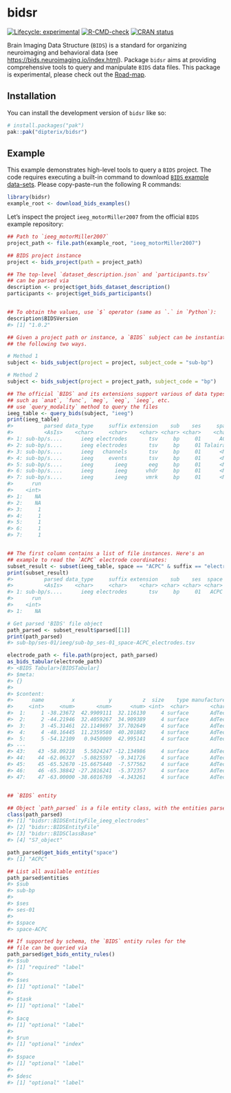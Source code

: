 
<!-- README.md is generated from README.Rmd. Please edit that file -->

# bidsr

<!-- badges: start -->

[![Lifecycle:
experimental](https://img.shields.io/badge/lifecycle-experimental-orange.svg)](https://lifecycle.r-lib.org/articles/stages.html#experimental)
[![R-CMD-check](https://github.com/dipterix/bidsr/actions/workflows/R-CMD-check.yaml/badge.svg)](https://github.com/dipterix/bidsr/actions/workflows/R-CMD-check.yaml)
[![CRAN
status](https://www.r-pkg.org/badges/version/bidsr)](https://CRAN.R-project.org/package=bidsr)
<!-- badges: end -->

Brain Imaging Data Structure (`BIDS`) is a standard for organizing
neuroimaging and behavioral data (see
<https://bids.neuroimaging.io/index.html>). Package `bidsr` aims at
providing comprehensive tools to query and manipulate `BIDS` data files.
This package is experimental, please check out the
[Road-map](https://github.com/dipterix/bidsr/blob/main/Roadmap.md).

## Installation

You can install the development version of `bidsr` like so:

``` r
# install.packages("pak")
pak::pak("dipterix/bidsr")
```

## Example

This example demonstrates high-level tools to query a `BIDS` project.
The code requires executing a built-in command to download [`BIDS`
example data-sets](https://github.com/bids-standard/bids-examples).
Please copy-paste-run the following R commands:

``` r
library(bidsr)
example_root <- download_bids_examples()
```

Let’s inspect the project `ieeg_motorMiller2007` from the official
`BIDS` example repository:

``` r
## Path to `ieeg_motorMiller2007`
project_path <- file.path(example_root, "ieeg_motorMiller2007")

## BIDS project instance
project <- bids_project(path = project_path)

## The top-level `dataset_description.json` and `participants.tsv` 
## can be parsed via
description <- project$get_bids_dataset_description()
participants <- project$get_bids_participants()


## To obtain the values, use `$` operator (same as `.` in `Python`):
description$BIDSVersion
#> [1] "1.0.2"

## Given a project path or instance, a `BIDS` subject can be instantiated via 
## the following two ways. 

# Method 1
subject <- bids_subject(project = project, subject_code = "sub-bp")

# Method 2
subject <- bids_subject(project = project_path, subject_code = "bp")

## The official `BIDS` and its extensions support various of data types, 
## such as `anat`, `func`, `meg`, `eeg`, `ieeg`, etc. 
## use `query_modality` method to query the files
ieeg_table <- query_bids(subject, "ieeg")
print(ieeg_table)
#>          parsed data_type     suffix extension    sub    ses     space   task
#>          <AsIs>    <char>     <char>    <char> <char> <char>    <char> <char>
#> 1: sub-bp/s....      ieeg electrodes       tsv     bp     01      ACPC   <NA>
#> 2: sub-bp/s....      ieeg electrodes       tsv     bp     01 Talairach   <NA>
#> 3: sub-bp/s....      ieeg   channels       tsv     bp     01      <NA>  motor
#> 4: sub-bp/s....      ieeg     events       tsv     bp     01      <NA>  motor
#> 5: sub-bp/s....      ieeg       ieeg       eeg     bp     01      <NA>  motor
#> 6: sub-bp/s....      ieeg       ieeg      vhdr     bp     01      <NA>  motor
#> 7: sub-bp/s....      ieeg       ieeg      vmrk     bp     01      <NA>  motor
#>      run
#>    <int>
#> 1:    NA
#> 2:    NA
#> 3:     1
#> 4:     1
#> 5:     1
#> 6:     1
#> 7:     1


## The first column contains a list of file instances. Here's an 
## example to read the `ACPC` electrode coordinates:
subset_result <- subset(ieeg_table, space == "ACPC" & suffix == "electrodes")
print(subset_result)
#>          parsed data_type     suffix extension    sub    ses  space   task
#>          <AsIs>    <char>     <char>    <char> <char> <char> <char> <char>
#> 1: sub-bp/s....      ieeg electrodes       tsv     bp     01   ACPC   <NA>
#>      run
#>    <int>
#> 1:    NA

# Get parsed 'BIDS' file object
path_parsed <- subset_result$parsed[[1]]
print(path_parsed)
#> sub-bp/ses-01/ieeg/sub-bp_ses-01_space-ACPC_electrodes.tsv

electrode_path <- file.path(project, path_parsed)
as_bids_tabular(electrode_path)
#> <BIDS Tabular>[BIDSTabular]
#> $meta:
#> {}
#> 
#> $content:
#>      name         x           y          z  size    type manufacturer
#>     <int>     <num>       <num>      <num> <int>  <char>       <char>
#>  1:     1 -38.23672  42.9909111  32.116130     4 surface       AdTech
#>  2:     2 -44.21946  32.4059267  34.909389     4 surface       AdTech
#>  3:     3 -45.31461  22.1149697  37.702649     4 surface       AdTech
#>  4:     4 -48.16445  11.2359580  40.201882     4 surface       AdTech
#>  5:     5 -54.12109   0.9450009  42.995141     4 surface       AdTech
#> ---                                                                  
#> 43:    43 -58.09218   5.5024247 -12.134986     4 surface       AdTech
#> 44:    44 -62.06327  -5.0825597  -9.341726     4 surface       AdTech
#> 45:    45 -65.52670 -15.6675440  -7.577562     4 surface       AdTech
#> 46:    46 -65.38842 -27.2816241  -5.372357     4 surface       AdTech
#> 47:    47 -63.00000 -38.6016769  -4.343261     4 surface       AdTech


## `BIDS` entity

## Object `path_parsed` is a file entity class, with the entities parsed
class(path_parsed)
#> [1] "bidsr::BIDSEntityFile_ieeg_electrodes"
#> [2] "bidsr::BIDSEntityFile"                
#> [3] "bidsr::BIDSClassBase"                 
#> [4] "S7_object"

path_parsed$get_bids_entity("space")
#> [1] "ACPC"

## List all available entities
path_parsed$entities
#> $sub
#> sub-bp
#> 
#> $ses
#> ses-01
#> 
#> $space
#> space-ACPC

## If supported by schema, the `BIDS` entity rules for the 
## file can be queried via
path_parsed$get_bids_entity_rules()
#> $sub
#> [1] "required" "label"   
#> 
#> $ses
#> [1] "optional" "label"   
#> 
#> $task
#> [1] "optional" "label"   
#> 
#> $acq
#> [1] "optional" "label"   
#> 
#> $run
#> [1] "optional" "index"   
#> 
#> $space
#> [1] "optional" "label"   
#> 
#> $desc
#> [1] "optional" "label"
```

